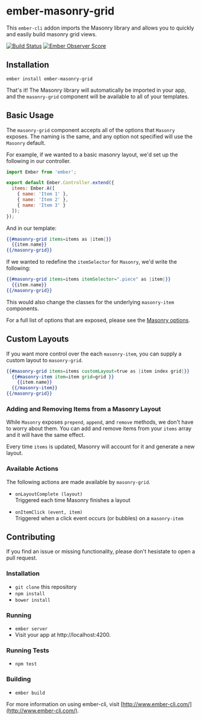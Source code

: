 # ember-masonry-grid

This `ember-cli` addon imports the Masonry library and allows you to quickly and easily build masonry grid views.

[![Build Status](https://travis-ci.org/gmurphey/ember-masonry-grid.svg?branch=master)](https://travis-ci.org/gmurphey/ember-masonry-grid) [![Ember Observer Score](http://emberobserver.com/badges/ember-masonry-grid.svg)](http://emberobserver.com/addons/ember-masonry-grid)

## Installation
`ember install ember-masonry-grid`

That's it! The Masonry library will automatically be imported in your app, and the `masonry-grid` component will be available to all of your templates.

## Basic Usage
The `masonry-grid` component accepts all of the options that `Masonry` exposes. The naming is the same, and any option not specified will use the `Masonry` default.

For example, if we wanted to a basic masonry layout, we'd set up the following in our controller.

``` javascript
import Ember from 'ember';

export default Ember.Controller.extend({
  items: Ember.A([
    { name: 'Item 1' },
    { name: 'Item 2' },
    { name: 'Item 3' }
  ]);
});
```

And in our template:

```hbs
{{#masonry-grid items=items as |item|}}
  {{item.name}}
{{/masonry-grid}}
```

If we wanted to redefine the `itemSelector` for `Masonry`, we'd write the following:

```hbs
{{#masonry-grid items=items itemSelector=".piece" as |item|}}
  {{item.name}}
{{/masonry-grid}}
```

This would also change the classes for the underlying `masonry-item` components.

For a full list of options that are exposed, please see the [Masonry options](http://masonry.desandro.com/options.html).

## Custom Layouts

If you want more control over the each `masonry-item`, you can supply a custom layout to `masonry-grid`.

```hbs
{{#masonry-grid items=items customLayout=true as |item index grid|}}
  {{#masonry-item item=item grid=grid }}
    {{item.name}}
  {{/masonry-item}}
{{/masonry-grid}}
```

### Adding and Removing Items from a Masonry Layout

While `Masonry` exposes `prepend`, `append`, and `remove` methods, we don't have to worry about them. You can add and remove items from your `items` array and it will have the same effect.

Every time `items` is updated, Masonry will account for it and generate a new layout.

### Available Actions

The following actions are made available by `masonry-grid`.

* `onLayoutComplete (layout)`  
Triggered each time Masonry finishes a layout

* `onItemClick (event, item)`  
Triggered when a click event occurs (or bubbles) on a `masonry-item`

## Contributing
If you find an issue or missing functionality, please don't hesistate to open a pull request.

### Installation
* `git clone` this repository
* `npm install`
* `bower install`

### Running
* `ember server`
* Visit your app at http://localhost:4200.

### Running Tests
* `npm test`

### Building
* `ember build`

For more information on using ember-cli, visit [http://www.ember-cli.com/](http://www.ember-cli.com/).
